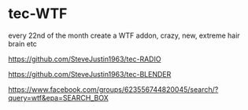# tec-WTF
every 22nd of the month create a WTF addon, crazy, new, extreme hair brain etc


https://github.com/SteveJustin1963/tec-RADIO

https://github.com/SteveJustin1963/tec-BLENDER


https://www.facebook.com/groups/623556744820045/search/?query=wtf&epa=SEARCH_BOX
